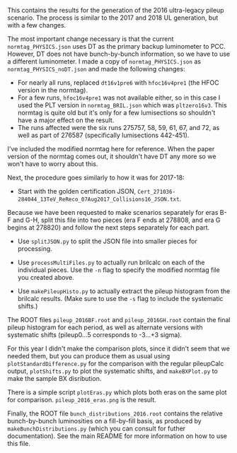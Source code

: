 This contains the results for the generation of the 2016 ultra-legacy pileup scenario. The process is similar to the 2017 and 2018 UL generation, but with a few changes.

The most important change necessary is that the current `normtag_PHYSICS.json` uses DT as the primary backup luminometer to PCC. However, DT does not have bunch-by-bunch information, so we have to use a different luminometer. I made a copy of `normtag_PHYSICS.json` as `normtag_PHYSICS_noDT.json` and made the following changes:
* For nearly all runs, replaced `dt16v1pre6` with `hfoc16v4pre1` (the HFOC version in the normtag).
* For a few runs, `hfoc16v4pre1` was not available either, so in this case I used the PLT version in `normtag_BRIL.json` which was `pltzero16v3`. This normtag is quite old but it's only for a few lumisections so shouldn't have a major effect on the result.
* The runs affected were the six runs 275757, 58, 59, 61, 67, and 72, as well as part of 276587 (specifically lumisections 442-451).

I've included the modified normtag here for reference. When the paper version of the normtag comes out, it shouldn't have DT any more so we won't have to worry about this.

Next, the procedure goes similarly to how it was for 2017-18:

* Start with the golden certification JSON, `Cert_271036-284044_13TeV_ReReco_07Aug2017_Collisions16_JSON.txt`.

Because we have been requested to make scenarios separately for eras B-F and G-H, split this file into two pieces (era F ends at 278808, and era G begins at 278820) and follow the next steps separately for each part.

* Use `splitJSON.py` to split the JSON file into smaller pieces for processing.

* Use `processMultiFiles.py` to actually run brilcalc on each of the individual pieces. Use the `-n` flag to specify the modified normtag file you created above.

* Use `makePileupHisto.py` to actually extract the pileup histogram from the brilcalc results. (Make sure to use the `-s` flag to include the systematic shifts.)

The ROOT files `pileup_2016BF.root` and `pileup_2016GH.root` contain the final pileup histogram for each period, as well as alternate versions with systematic shifts (pileup0...5 corresponds to -3...+3 sigma).

For this year I didn't make the comparison plots, since it didn't seem that we needed them, but you can produce them as usual using `plotStandardDifference.py` for the comparison with the regular pileupCalc output, `plotShifts.py` to plot the systematic shifts, and `makeBXPlot.py` to make the sample BX disribution.

There is a simple script `plotEras.py` which plots both eras on the same plot for comparison. `pileup_2016_eras.png` is the result.

Finally, the ROOT file `bunch_distributions_2016.root` contains the relative bunch-by-bunch luminosities on a fill-by-fill basis, as produced by `makeBunchDistributions.py` (which you can consult for futher documentation). See the main README for more information on how to use this file.
